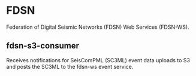 # FDSN

Federation of Digital Seismic Networks (FDSN) Web Services (FDSN-WS).

## fdsn-s3-consumer

Receives notifications for SeisComPML (SC3ML) event data uploads to S3 and posts the SC3ML to the fdsn-ws event service.  